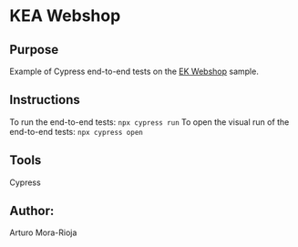 # KEA Webshop

## Purpose
Example of Cypress end-to-end tests on the [EK Webshop](https://github.com/arturomorarioja/js_webshop) sample.

## Instructions
To run the end-to-end tests: `npx cypress run`
To open the visual run of the end-to-end tests: `npx cypress open`

## Tools
Cypress

## Author:
Arturo Mora-Rioja